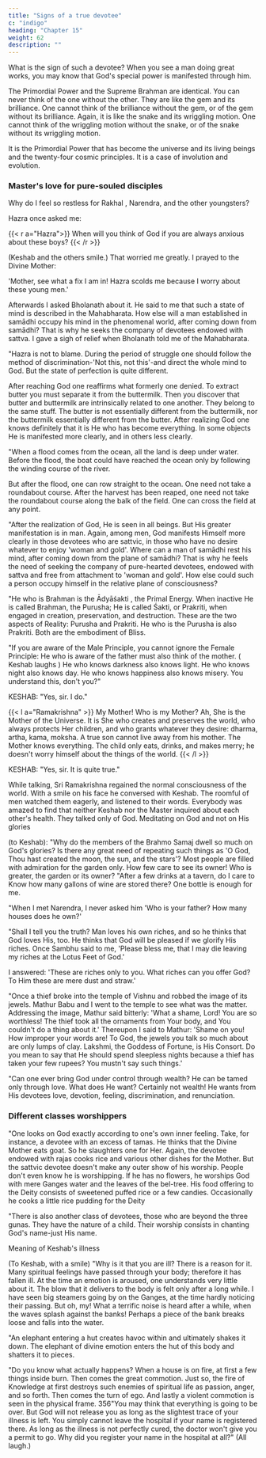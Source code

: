 ```yaml
---
title: "Signs of a true devotee"
c: "indigo"
heading: "Chapter 15"
weight: 62
description: ""
---
```




What is the sign of such a devotee? When you see a man doing great works, you may know that God's special power is manifested through him.

The Primordial Power and the Supreme Brahman are identical. You can never think of the one without the other. They are like the gem and its brilliance. One cannot think of the brilliance without the gem, or of the gem without its brilliance. Again, it is like the snake and its wriggling motion. One cannot think of the wriggling motion without the snake, or of the snake without its wriggling motion.

It is the Primordial Power that has become the universe and its living beings and the twenty-four cosmic principles. It is a case of involution and evolution. 

### Master's love for pure-souled disciples

Why do I feel so restless for Rakhal , Narendra, and the other youngsters? 

Hazra once asked me:

{{< r a="Hazra">}}
When will you think of God if you are always anxious about these boys?
{{< /r >}}


(Keshab and the others smile.) That worried me greatly. I prayed to the Divine Mother:


'Mother, see what a fix I am in! Hazra scolds me because I worry about these young men.' 

Afterwards I asked Bholanath about it. He said to me that such a state of mind is described in the Mahabharata. How else will a man established in samādhi occupy his mind in the phenomenal world, after coming down from samādhi? That is why he seeks the company of devotees endowed with sattva. I gave a sigh of relief when Bholanath told me of the Mahabharata.

"Hazra is not to blame. During the period of struggle one should follow the method of
discrimination-'Not this, not this'-and direct the whole mind to God. But the state of
perfection is quite different. 

After reaching God one reaffirms what formerly one denied. To extract butter you must separate it from the buttermilk. Then you discover that butter and buttermilk are intrinsically related to one another. They belong to the same stuff. The butter is not essentially different from the buttermilk, nor the buttermilk essentially different from the butter. After realizing God one knows definitely that it is He who has become everything. In some objects He is manifested more clearly, and in others less clearly.

"When a flood comes from the ocean, all the land is deep under water. Before the flood,
the boat could have reached the ocean only by following the winding course of the river.

But after the flood, one can row straight to the ocean. One need not take a roundabout
course. After the harvest has been reaped, one need not take the roundabout course
along the balk of the field. One can cross the field at any point.

"After the realization of God, He is seen in all beings. But His greater manifestation is in
man. Again, among men, God manifests Himself more clearly in those devotees who are
sattvic, in those who have no desire whatever to enjoy 'woman and gold'. Where can a
man of samādhi rest his mind, after coming down from the plane of samādhi? That is
why he feels the need of seeking the company of pure-hearted devotees, endowed with
sattva and free from attachment to 'woman and gold'. How else could such a person
occupy himself in the relative plane of consciousness?

"He who is Brahman is the Ādyāśakti , the Primal Energy. When inactive He is called
Brahman, the Purusha; He is called Śakti, or Prakriti, when engaged in creation,
preservation, and destruction. These are the two aspects of Reality: Purusha and
Prakriti. He who is the Purusha is also Prakriti. Both are the embodiment of Bliss.

"If you are aware of the Male Principle, you cannot ignore the Female Principle: He who
is aware of the father must also think of the mother. ( Keshab laughs ) He who knows
darkness also knows light. He who knows night also knows day. He who knows
happiness also knows misery. You understand this, don't you?"

KESHAB: "Yes, sir. I do."

{{< l a="Ramakrishna" >}}
My Mother! Who is my Mother? Ah, She is the Mother of the Universe. It is She who creates and preserves the world, who always protects Her children, and who grants whatever they desire: dharma, artha, kama, moksha. A true son cannot live away from his mother. The Mother knows everything. The child only eats, drinks, and makes merry; he doesn't worry himself about the things of the world.
{{< /l >}}

KESHAB: "Yes, sir. It is quite true."

While talking, Sri Ramakrishna regained the normal consciousness of the world. With a smile on his face he conversed with Keshab. The roomful of men watched them eagerly, and listened to their words. Everybody was amazed to find that neither Keshab nor the Master inquired about each other's health. They talked only of God. Meditating on God and not on His glories

(to Keshab): "Why do the members of the Brahmo Samaj dwell so much on
God's glories? Is there any great need of repeating such things as 'O God, Thou hast
created the moon, the sun, and the stars'? Most people are filled with admiration for the
garden only. How few care to see its owner! Who is greater, the garden or its owner?
"After a few drinks at a tavern, do I care to Know how many gallons of wine are stored
there? One bottle is enough for me.

"When I met Narendra, I never asked him 'Who is your father? How many houses does
he own?'

"Shall I tell you the truth? Man loves his own riches, and so he thinks that God loves
His, too. He thinks that God will be pleased if we glorify His riches. Once Sambhu said to me, 'Please bless me, that I may die leaving my riches at the Lotus Feet of God.' 

I answered: 'These are riches only to you. What riches can you offer God? To Him these
are mere dust and straw.'

"Once a thief broke into the temple of Vishnu and robbed the image of its jewels.
Mathur Babu and I went to the temple to see what was the matter. Addressing the
image, Mathur said bitterly: 'What a shame, Lord! You are so worthless! The thief took
all the ornaments from Your body, and You couldn't do a thing about it.' Thereupon I
said to Mathur: 'Shame on you! How improper your words are! To God, the jewels you
talk so much about are only lumps of clay. Lakshmi, the Goddess of Fortune, is His
Consort. Do you mean to say that He should spend sleepless nights because a thief has
taken your few rupees? You mustn't say such things.'

"Can one ever bring God under control through wealth? He can be tamed only through
love. What does He want? Certainly not wealth! He wants from His devotees love,
devotion, feeling, discrimination, and renunciation.

### Different classes worshippers

"One looks on God exactly according to one's own inner feeling. Take, for instance, a
devotee with an excess of tamas. He thinks that the Divine Mother eats goat. So he
slaughters one for Her. Again, the devotee endowed with rajas cooks rice and various
other dishes for the Mother. But the sattvic devotee doesn't make any outer show of his
worship. People don't even know he is worshipping. If he has no flowers, he worships
God with mere Ganges water and the leaves of the bel-tree. His food offering to the
Deity consists of sweetened puffed rice or a few candies. Occasionally he cooks a little
rice pudding for the Deity

"There is also another class of devotees, those who are beyond the three gunas. They
have the nature of a child. Their worship consists in chanting God's name-just His
name.

Meaning of Keshab's illness

(To Keshab, with a smile) "Why is it that you are ill? There is a reason for it. Many
spiritual feelings have passed through your body; therefore it has fallen ill. At the time
an emotion is aroused, one understands very little about it. The blow that it delivers to
the body is felt only after a long while. I have seen big steamers going by on the
Ganges, at the time hardly noticing their passing. But oh, my! What a terrific noise is
heard after a while, when the waves splash against the banks! Perhaps a piece of the
bank breaks loose and falls into the water.

"An elephant entering a hut creates havoc within and ultimately shakes it down. The
elephant of divine emotion enters the hut of this body and shatters it to pieces.

"Do you know what actually happens? When a house is on fire, at first a few things
inside burn. Then comes the great commotion. Just so, the fire of Knowledge at first
destroys such enemies of spiritual life as passion, anger, and so forth. Then comes the
turn of ego. And lastly a violent commotion is seen in the physical frame.
356"You may think that everything is going to be over. But God will not release you as long
as the slightest trace of your illness is left. You simply cannot leave the hospital if your
name is registered there. As long as the illness is not perfectly cured, the doctor won't
give you a permit to go. Why did you register your name in the hospital at all?" (All
laugh.)

